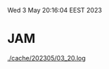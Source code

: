 Wed  3 May 20:16:04 EEST 2023
# JAM
<a href='./cache/202305/03_20.log'>./cache/202305/03_20.log</a>
